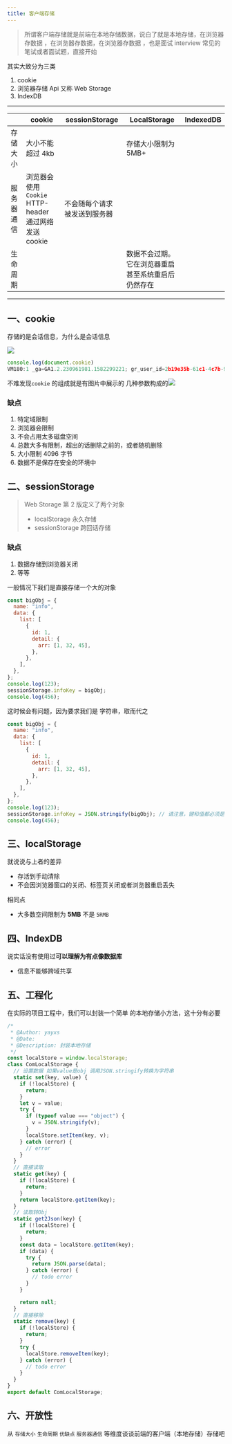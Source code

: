 ```yaml
---
title: 客户端存储
---
```


> 所谓客户端存储就是前端在本地存储数据，说白了就是本地存储，在浏览器存数据 ，在浏览器存数据，在浏览器存数据 ，也是面试 interview 常见的笔试或者面试题，直接开始

其实大致分为三类

1. cookie
2. 浏览器存储 Api 又称 Web Storage
3. IndexDB

<hr />

|            | cookie                                                | sessionStorage               | LocalStorage                                       | IndexedDB |
| ---------- | ----------------------------------------------------- | ---------------------------- | -------------------------------------------------- | --------- |
| 存储大小   | 大小不能超过 4kb                                      |                              | 存储大小限制为 5MB+                                |           |
| 服务器通信 | 浏览器会使用 `Cookie` HTTP-header 通过网络发送 cookie | 不会随每个请求被发送到服务器 |                                                    |           |
| 生命周期   |                                                       |                              | 数据不会过期。它在浏览器重启甚至系统重启后仍然存在 |           |

<hr />

## 一、cookie

存储的是会话信息，为什么是会话信息

![](https://raw.githubusercontent.com/yayxs/Pics/master/cookie.png)

```javascript
console.log(document.cookie)
VM180:1 _ga=GA1.2.230961981.1582299221; gr_user_id=2b19e35b-61c1-4c7b-9d8a-8fa4931d5062; Hm_lvt_93bbd335a208870aa1f296bcd6842e5e=1595134136,1595646309,1595646491,1595646491; SLARDAR_WEB_ID=328bb014-aa4d-4289-8e53-bfefd69b90f8; MONITOR_WEB_ID=5dcc4651-518b-4563-8588-1b31b51cce5d; passport_csrf_token=a946b8ccf8b8468827903d94e298987e; _gid=GA1.2.1733432858.1603978283
```

不难发现`cookie` 的组成就是有图片中展示的 几种参数构成的![](https://raw.githubusercontent.com/yayxs/Pics/master/cookie_info.png)

### 缺点

1. 特定域限制
2. 浏览器会限制
3. 不会占用太多磁盘空间
4. 总数大多有限制，超出的话删除之前的，或者随机删除
5. 大小限制 4096 字节
6. 数据不是保存在安全的环境中

## 二、sessionStorage

> Web Storage 第 2 版定义了两个对象
>
> - localStorage 永久存储
> - sessionStorage 跨回话存储

### 缺点

1. 数据存储到浏览器关闭
2. 等等

一般情况下我们是直接存储一个大的对象

```javascript
const bigObj = {
  name: "info",
  data: {
    list: [
      {
        id: 1,
        detail: {
          arr: [1, 32, 45],
        },
      },
    ],
  },
};
console.log(123);
sessionStorage.infoKey = bigObj;
console.log(456);
```

这时候会有问题，因为要求我们是 字符串，取而代之

```javascript
const bigObj = {
  name: "info",
  data: {
    list: [
      {
        id: 1,
        detail: {
          arr: [1, 32, 45],
        },
      },
    ],
  },
};
console.log(123);
sessionStorage.infoKey = JSON.stringify(bigObj); // 请注意，键和值都必须是字符串。
console.log(456);
```

## 三、localStorage

就说说与上者的差异

- 存活到手动清除
- 不会因浏览器窗口的关闭、标签页关闭或者浏览器重启丢失

相同点

- 大多数空间限制为 **5MB** 不是 `5RMB`

## 四、IndexDB

说实话没有使用过**可以理解为有点像数据库**

- 信息不能够跨域共享

## 五、工程化

在实际的项目工程中，我们可以封装一个简单 的本地存储小方法，这十分有必要

```javascript
/*
 * @Author: yayxs
 * @Date:
 * @Description: 封装本地存储
 */
const localStore = window.localStorage;
class ComLocalStorage {
  // 设置数据 如果value是obj 调用JSON.stringify转换为字符串
  static set(key, value) {
    if (!localStore) {
      return;
    }
    let v = value;
    try {
      if (typeof value === "object") {
        v = JSON.stringify(v);
      }
      localStore.setItem(key, v);
    } catch (error) {
      // error
    }
  }
  // 直接读取
  static get(key) {
    if (!localStore) {
      return;
    }
    return localStore.getItem(key);
  }
  // 读取转Obj
  static get2Json(key) {
    if (!localStore) {
      return;
    }
    const data = localStore.getItem(key);
    if (data) {
      try {
        return JSON.parse(data);
      } catch (error) {
        // todo error
      }
    }

    return null;
  }
  // 直接移除
  static remove(key) {
    if (!localStore) {
      return;
    }
    try {
      localStore.removeItem(key);
    } catch (error) {
      // todo error
    }
  }
}
export default ComLocalStorage;
```

## 六、开放性

从 `存储大小` `生命周期` `优缺点` `服务器通信` 等维度谈谈前端的客户端（本地存储）存储吧
